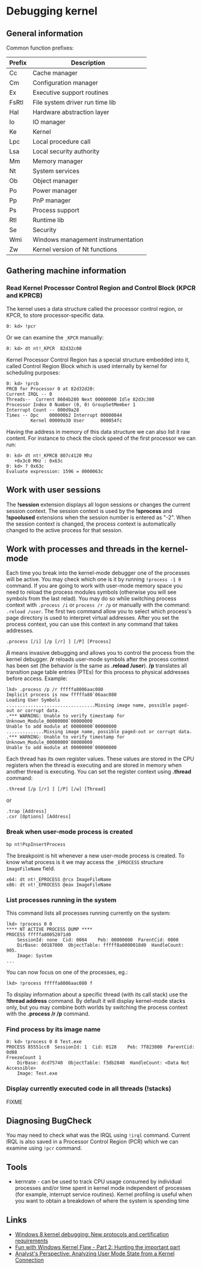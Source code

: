 
Debugging kernel
================

General information
-------------------

Common function prefixes:

Prefix | Description
-------|------------
Cc | Cache manager
Cm | Configuration manager
Ex | Executive support routines
FsRtl | File system driver run time lib
Hal | Hardware abstraction layer
Io | IO manager
Ke | Kernel
Lpc | Local procedure call
Lsa | Local security authority
Mm | Memory manager
Nt | System services
Ob | Object manager
Po | Power manager
Pp | PnP manager
Ps | Process support
Rtl | Runtime lib
Se | Security
Wmi | Windows management instrumentation
Zw | Kernel version of Nt functions

Gathering machine information
-----------------------------

### Read Kernel Processor Control Region and Control Block (KPCR and KPRCB) ###

The kernel uses a data structure called the processor control region, or KPCR, to store processor-specific data.

    0: kd> !pcr

Or we can examine the `_KPCR` manually:

    0: kd> dt nt!_KPCR  82d32c00

Kernel Processor Control Region has a special structure embedded into it, called Control Region Block which is used internally by kernel for scheduling purposes:

    0: kd> !prcb
    PRCB for Processor 0 at 82d32d20:
    Current IRQL -- 0
    Threads--  Current 8604b280 Next 00000000 Idle 82d3c380
    Processor Index 0 Number (0, 0) GroupSetMember 1
    Interrupt Count -- 000d9a28
    Times -- Dpc    000000b2 Interrupt 00000044
             Kernel 00009a30 User      000054fc

Having the address in memory of this data structure we can also list it raw content. For instance to check the clock speed of the first processor we can run:

    0: kd> dt nt!_KPRCB 807c4120 Mhz
       +0x3c0 MHz : 0x63c
    0: kd> ? 0x63c
    Evaluate expression: 1596 = 0000063c

Work with user sessions
-----------------------

The **!session** extension displays all logon sessions or changes the current session context. The session context is used by the **!sprocess** and **!spoolused** extensions when the session number is entered as "-2". When the session context is changed, the process context is automatically changed to the active process for that session.

Work with processes and threads in the kernel-mode
--------------------------------------------------

Each time you break into the kernel-mode debugger one of the processes will be active. You may check which one is it by running `!process -1 0` command. If you are going to work with user-mode memory space you need to reload the process modules symbols (otherwise you will see symbols from the last relad). You may do so while switching process context with `.process /i` or `process /r /p` or manually with the command: `.reload /user`.  The first two command allow you to select which process's page directory is used to interpret virtual addresses. After you set the process context, you can use this context in any command that takes addresses.

    .process [/i] [/p [/r] ] [/P] [Process]

**/i** means invasive debugging and allows you to control the process from the kernel debugger. **/r** reloads user-mode symbols after the process context has been set (the behavior is the same as **.reload /user**). **/p** translates all transition page table entries (PTEs) for this process to physical addresses before access. Example:

    lkd> .process /p /r fffffa8006aac080
    Implicit process is now fffffa80`06aac080
    Loading User Symbols
    .................................Missing image name, possible paged-out or corrupt data.
    .*** WARNING: Unable to verify timestamp for Unknown_Module_00000000`00000000
    Unable to add module at 00000000`00000000
    ..............Missing image name, possible paged-out or corrupt data.
    .*** WARNING: Unable to verify timestamp for Unknown_Module_00000000`00000000
    Unable to add module at 00000000`00000000

Each thread has its own register values. These values are stored in the CPU registers when the thread is executing and are stored in memory when another thread is executing. You can set the register context using **.thread** command:

    .thread [/p [/r] ] [/P] [/w] [Thread]

or

    .trap [Address]
    .cxr [Options] [Address]

### Break when user-mode process is created

```
bp nt!PspInsertProcess
```

The breakpoint is hit whenever a new user-mode process is created. To know what process is it we may access the `_EPROCESS` structure `ImageFileName` field.

```
x64: dt nt!_EPROCESS @rcx ImageFileName
x86: dt nt!_EPROCESS @eax ImageFileName
```

### List processes running in the system

This command lists all processes running currently on the system:

    lkd> !process 0 0
    **** NT ACTIVE PROCESS DUMP ****
    PROCESS fffffa80052071d0
        SessionId: none  Cid: 0004    Peb: 00000000  ParentCid: 0000
        DirBase: 00187000  ObjectTable: fffff8a0000018d0  HandleCount: 905.
        Image: System
    ...

You can now focus on one of the processes, eg.:

    lkd> !process fffffa8006aac080 f

To display information about a specific thread (with its call stack) use the **!thread address** command. By default it will display kernel-mode stacks only, but you may combine both worlds by switching the process context with the **.process /r /p** command.

### Find process by its image name ###

    0: kd> !process 0 0 Test.exe
    PROCESS 85551cc0  SessionId: 1  Cid: 0128    Peb: 7f823000  ParentCid: 0d08
    FreezeCount 1
        DirBase: dcd75740  ObjectTable: f3db2840  HandleCount: <Data Not Accessible>
        Image: Test.exe

### Display currently executed code in all threads (!stacks) ###

FIXME


Diagnosing BugCheck
-------------------

You may need to check what was the IRQL using `!irql` command. Current IRQL is also saved in a Processor Control Region (PCR) which we can examine using `!pcr` command.

Tools
-----

- kernrate - can be used to track CPU usage consumed by individual processes and/or time spent in kernel mode independent of processes (for example, interrupt service routines). Kernel profiling is useful when you want to obtain a breakdown of where the system is spending time

Links
-----

- [Windows 8 kernel debugging: New protocols and certification requirements](http://channel9.msdn.com/Events/Build/BUILD2011/HW-98P)
- [Fun with Windows Kernel Flaw - Part 2: Hunting the important part](http://security.my/post/76395059266/fun-with-windows-kernel-flaw-part-2-hunting-the)
- [Analyst's Perspective: Analyzing User Mode State from a Kernel Connection](https://www.osronline.com/article.cfm?article=576)
